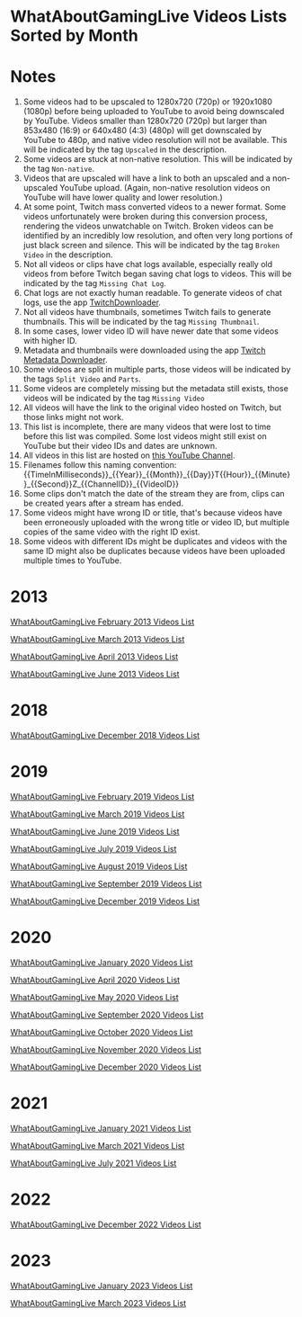 # WhatAboutGamingLive Videos Lists Sorted by Month

# Notes
1) Some videos had to be upscaled to 1280x720 (720p) or 1920x1080 (1080p) before being uploaded to YouTube to avoid being downscaled by YouTube. Videos smaller than 1280x720 (720p) but larger than 853x480 (16:9) or 640x480 (4:3) (480p) will get downscaled by YouTube to 480p, and native video resolution will not be available. This will be indicated by the tag ``Upscaled`` in the description.
2) Some videos are stuck at non-native resolution. This will be indicated by the tag ``Non-native``.
3) Videos that are upscaled will have a link to both an upscaled and a non-upscaled YouTube upload. (Again, non-native resolution videos on YouTube will have lower quality and lower resolution.)
4) At some point, Twitch mass converted videos to a newer format. Some videos unfortunately were broken during this conversion process, rendering the videos unwatchable on Twitch. Broken videos can be identified by an incredibly low resolution, and often very long portions of just black screen and silence. This will be indicated by the tag ``Broken Video`` in the description.
5) Not all videos or clips have chat logs available, especially really old videos from before Twitch began saving chat logs to videos. This will be indicated by the tag ``Missing Chat Log``.
6) Chat logs are not exactly human readable. To generate videos of chat logs, use the app [TwitchDownloader](https://github.com/lay295/TwitchDownloader).
7) Not all videos have thumbnails, sometimes Twitch fails to generate thumbnails. This will be indicated by the tag ``Missing Thumbnail``.
8) In some cases, lower video ID will have newer date that some videos with higher ID.
9) Metadata and thumbnails were downloaded using the app [Twitch Metadata Downloader](https://github.com/WhatAboutGaming/twitch-metadata-downloader).
10) Some videos are split in multiple parts, those videos will be indicated by the tags ``Split Video`` and ``Parts``.
11) Some videos are completely missing but the metadata still exists, those videos will be indicated by the tag ``Missing Video``
12) All videos will have the link to the original video hosted on Twitch, but those links might not work.
13) This list is incomplete, there are many videos that were lost to time before this list was compiled. Some lost videos might still exist on YouTube but their video IDs and dates are unknown.
14) All videos in this list are hosted on [this YouTube Channel](https://www.youtube.com/@ItsMeWaggle/videos).
15) Filenames follow this naming convention: {{TimeInMilliseconds}}\_{{Year}}\_{{Month}}\_{{Day}}T{{Hour}}\_{{Minute}}\_{{Second}}Z\_{{ChannelID}}\_{{VideoID}}
16) Some clips don't match the date of the stream they are from, clips can be created years after a stream has ended.
17) Some videos might have wrong ID or title, that's because videos have been erroneously uploaded with the wrong title or video ID, but multiple copies of the same video with the right ID exist.
18) Some videos with different IDs might be duplicates and videos with the same ID might also be duplicates because videos have been uploaded multiple times to YouTube.

# 2013
[WhatAboutGamingLive February 2013 Videos List](39127626/videos/metadata/2013/2/2013_02_39127626_videos_list.md)

[WhatAboutGamingLive March 2013 Videos List](39127626/videos/metadata/2013/3/2013_03_39127626_videos_list.md)

[WhatAboutGamingLive April 2013 Videos List](39127626/videos/metadata/2013/4/2013_04_39127626_videos_list.md)

[WhatAboutGamingLive June 2013 Videos List](39127626/videos/metadata/2013/6/2013_06_39127626_videos_list.md)

# 2018
[WhatAboutGamingLive December 2018 Videos List](39127626/videos/metadata/2018/12/2018_12_39127626_videos_list.md)

# 2019
[WhatAboutGamingLive February 2019 Videos List](39127626/videos/metadata/2019/2/2019_02_39127626_videos_list.md)

[WhatAboutGamingLive March 2019 Videos List](39127626/videos/metadata/2019/3/2019_03_39127626_videos_list.md)

[WhatAboutGamingLive June 2019 Videos List](39127626/videos/metadata/2019/6/2019_06_39127626_videos_list.md)

[WhatAboutGamingLive July 2019 Videos List](39127626/videos/metadata/2019/7/2019_07_39127626_videos_list.md)

[WhatAboutGamingLive August 2019 Videos List](39127626/videos/metadata/2019/8/2019_08_39127626_videos_list.md)

[WhatAboutGamingLive September 2019 Videos List](39127626/videos/metadata/2019/9/2019_09_39127626_videos_list.md)

[WhatAboutGamingLive December 2019 Videos List](39127626/videos/metadata/2019/12/2019_12_39127626_videos_list.md)

# 2020
[WhatAboutGamingLive January 2020 Videos List](39127626/videos/metadata/2020/1/2020_01_39127626_videos_list.md)

[WhatAboutGamingLive April 2020 Videos List](39127626/videos/metadata/2020/4/2020_04_39127626_videos_list.md)

[WhatAboutGamingLive May 2020 Videos List](39127626/videos/metadata/2020/5/2020_05_39127626_videos_list.md)

[WhatAboutGamingLive September 2020 Videos List](39127626/videos/metadata/2020/9/2020_09_39127626_videos_list.md)

[WhatAboutGamingLive October 2020 Videos List](39127626/videos/metadata/2020/10/2020_10_39127626_videos_list.md)

[WhatAboutGamingLive November 2020 Videos List](39127626/videos/metadata/2020/11/2020_11_39127626_videos_list.md)

[WhatAboutGamingLive December 2020 Videos List](39127626/videos/metadata/2020/12/2020_12_39127626_videos_list.md)

# 2021
[WhatAboutGamingLive January 2021 Videos List](39127626/videos/metadata/2021/1/2021_01_39127626_videos_list.md)

[WhatAboutGamingLive March 2021 Videos List](39127626/videos/metadata/2021/3/2021_03_39127626_videos_list.md)

[WhatAboutGamingLive July 2021 Videos List](39127626/videos/metadata/2021/7/2021_07_39127626_videos_list.md)

# 2022
[WhatAboutGamingLive December 2022 Videos List](39127626/videos/metadata/2022/12/2022_12_39127626_videos_list.md)

# 2023
[WhatAboutGamingLive January 2023 Videos List](39127626/videos/metadata/2023/1/2023_01_39127626_videos_list.md)

[WhatAboutGamingLive March 2023 Videos List](39127626/videos/metadata/2023/1/2023_03_39127626_videos_list.md)
